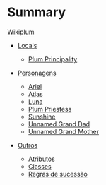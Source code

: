 # Summary

[Wikiplum](./README.md)

- [Locais]()
    - [Plum Principality](locais/plum-principality.md)

- [Personagens]()
    - [Ariel](personagens/ariel.md)
    - [Atlas](personagens/atlas.md)
    - [Luna](personagens/luna.md)
    - [Plum Priestess](personagens/plum-priestess.md)
    - [Sunshine](personagens/sunshine.md)
    - [Unnamed Grand Dad](personagens/unnamed-grand-dad.md)
    - [Unnamed Grand Mother](personagens/unnamed-grand-mother.md)

- [Outros]()
    - [Atributos](misc/atributos.md)
    - [Classes](misc/classes.md)
    - [Regras de sucessão](misc/regras-de-sucessao.md)
